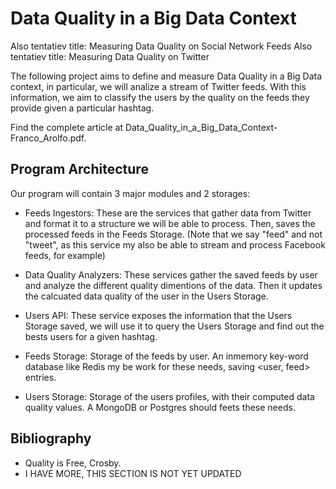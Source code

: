 Data Quality in a Big Data Context
==================================

Also tentatiev title: Measuring Data Quality on Social Network Feeds
Also tentatiev title: Measuring Data Quality on Twitter

The following project aims to define and measure Data Quality in a Big Data context, in particular, we will analize a stream of Twitter feeds. With this information, we aim to classify the users by the quality on the feeds they provide given a particular hashtag.

Find the complete article at Data_Quality_in_a_Big_Data_Context-Franco_Arolfo.pdf.

Program Architecture
--------------------

Our program will contain 3 major modules and 2 storages:

* Feeds Ingestors: These are the services that gather data from Twitter and format it to a structure we will be able to process. Then, saves the processed feeds in the Feeds Storage. (Note that we say "feed" and not "tweet", as this service my also be able to stream and process Facebook feeds, for example)

* Data Quality Analyzers: These services gather the saved feeds by user and analyze the different quality dimentions of the data. Then it updates the calcuated data quality of the user in the Users Storage.

* Users API: These service exposes the information that the Users Storage saved, we will use it to query the Users Storage and find out the bests users for a given hashtag.

* Feeds Storage: Storage of the feeds by user. An inmemory key-word database like Redis my be work for these needs, saving <user, feed> entries.

* Users Storage: Storage of the users profiles, with their computed data quality values. A MongoDB or Postgres should feets these needs.


Bibliography
------------

* Quality is Free, Crosby.
* I HAVE MORE, THIS SECTION IS NOT YET UPDATED
